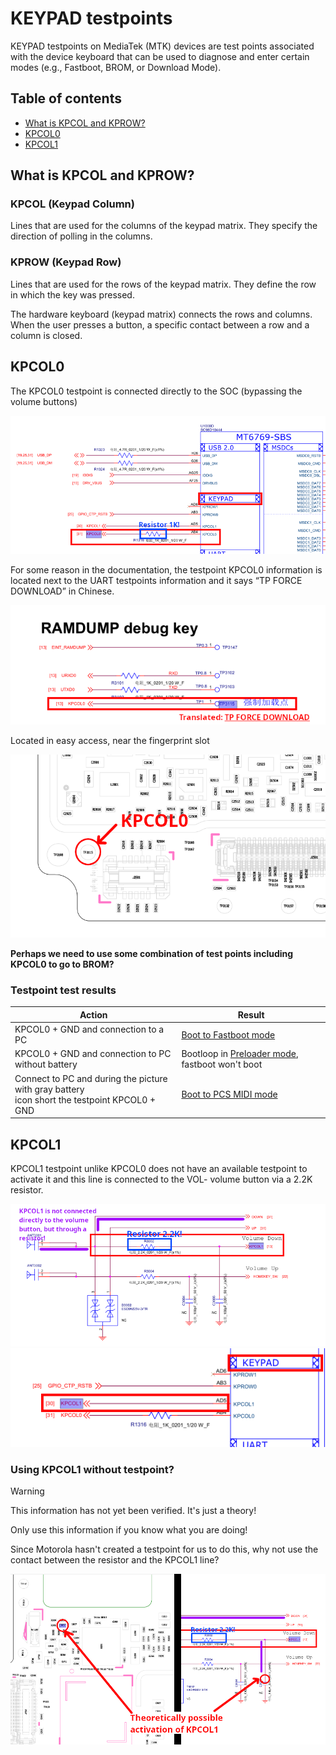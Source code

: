 # KEYPAD testpoints
KEYPAD testpoints on MediaTek (MTK) devices are test points associated with the device keyboard that can be used to diagnose and enter certain modes (e.g., Fastboot, BROM, or Download Mode).

## Table of contents

- [What is KPCOL and KPROW?](#what-is-kpcol-and-kprow)
- [KPCOL0](#kpcol0)
- [KPCOL1](#kpcol1)

## What is KPCOL and KPROW?

### KPCOL (Keypad Column)
Lines that are used for the columns of the keypad matrix. They specify the direction of polling in the columns.
### KPROW (Keypad Row)
Lines that are used for the rows of the keypad matrix. They define the row in which the key was pressed.

The hardware keyboard (keypad matrix) connects the rows and columns. When the user presses a button, a specific contact between a row and a column is closed.

## KPCOL0
The KPCOL0 testpoint is connected directly to the SOC (bypassing the volume buttons)

![image3.PNG](../files/assets/schematic/kpcol0/image3.PNG)

For some reason in the documentation, the testpoint KPCOL0 information is located next to the UART testpoints information and it says “TP FORCE DOWNLOAD” in Chinese.

![image2.PNG](../files/assets/schematic/kpcol0/image2.PNG)

Located in easy access, near the fingerprint slot

![image1.PNG](../files/assets/schematic/kpcol0/image1.PNG)

**Perhaps we need to use some combination of test points including KPCOL0 to go to BROM?**

### Testpoint test results
| Action                                                                                            | Result                                                                   |
|---------------------------------------------------------------------------------------------------|--------------------------------------------------------------------------|
| KPCOL0 + GND and connection to a PC                                                               | [Boot to Fastboot mode](../modes/fastboot.md)                            |
| KPCOL0 + GND and connection to PC without battery                                                 | Bootloop in [Preloader mode](../modes/preloader.md), fastboot won't boot |
| Connect to PC and during the picture with gray battery<br/> icon short the testpoint KPCOL0 + GND | [Boot to PCS MIDI mode](../modes/pcs.md)                                 |

## KPCOL1
KPCOL1 testpoint unlike KPCOL0 does not have an available testpoint to activate it and this line is connected to the VOL- volume button via a 2.2K resistor.

![image1.PNG](../files/assets/schematic/kpcol1/image1.PNG)
![image2.PNG](../files/assets/schematic/kpcol1/image2.PNG)

### Using KPCOL1 without testpoint?
> [!WARNING]
> This information has not yet been verified. It's just a theory!
>
> Only use this information if you know what you are doing!

Since Motorola hasn't created a testpoint for us to do this, why not use the contact between the resistor and the KPCOL1 line?

![image3.PNG](../files/assets/schematic/kpcol1/image3.PNG)